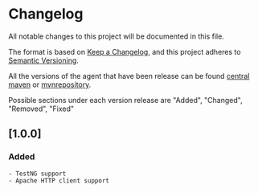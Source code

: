 # Changelog

All notable changes to this project will be documented in this file.

The format is based on [Keep a Changelog](https://keepachangelog.com/en/1.0.0/),
and this project adheres to [Semantic Versioning](https://semver.org/spec/v2.0.0.html).

All the versions of the agent that have been release can be found [central maven](http://central.maven.org/maven2/com/github/continuousperftest/agent-java/) or [mvnrepository](https://mvnrepository.com/artifact/com.github.continuousperftest/agent-java).

Possible sections under each version release are "Added", "Changed", "Removed", "Fixed"

## [1.0.0]

### Added
	- TestNG support
	- Apache HTTP client support